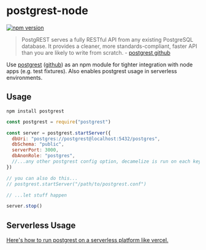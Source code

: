 # postgrest-node

[![npm version](https://badge.fury.io/js/postgrest.svg)](https://badge.fury.io/js/postgrest)

> PostgREST serves a fully RESTful API from any existing PostgreSQL database. It provides a cleaner, more standards-compliant, faster API than you are likely to write from scratch. - [postgrest github](https://github.com/PostgREST/postgrest)

Use [postgrest](http://postgrest.org) ([github](https://github.com/PostgREST/postgrest)) as an npm module for tighter integration with node apps (e.g. test fixtures). Also enables postgrest usage in serverless environments.

## Usage

`npm install postgrest`

```javascript
const postgrest = require("postgrest")

const server = postgrest.startServer({
  dbUri: "postgres://postgrest@localhost:5432/postgres",
  dbSchema: "public",
  serverPort: 3000,
  dbAnonRole: "postgres",
  //...any other postgrest config option, decamelize is run on each key
})

// you can also do this...
// postgrest.startServer("/path/to/postgrest.conf")

// ...let stuff happen

server.stop()
```

## Serverless Usage

[Here's how to run postgrest on a serverless platform like vercel.](https://github.com/seveibar/postgrest-vercel)

